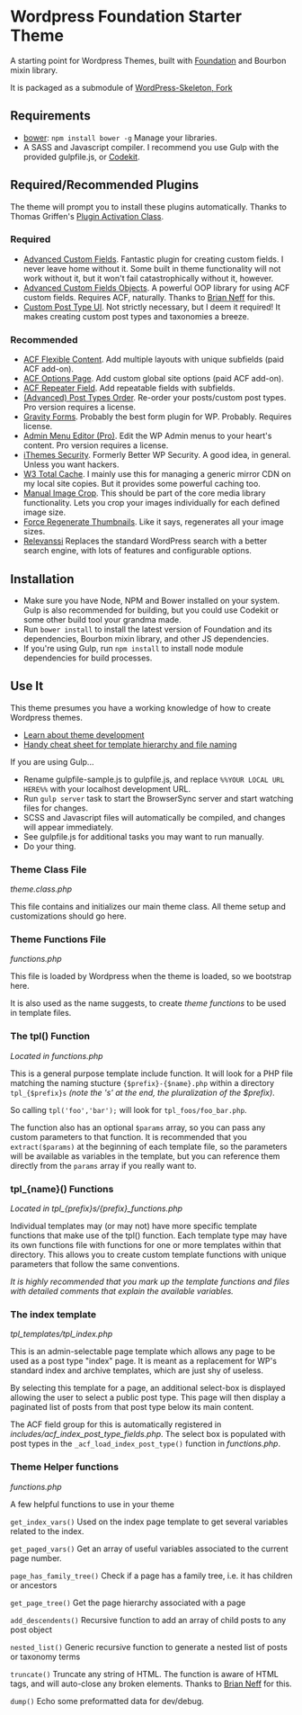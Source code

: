 # Wordpress Foundation Starter Theme

A starting point for Wordpress Themes, built with [Foundation](http://foundation.zurb.com/) and Bourbon mixin library.

It is packaged as a submodule of [WordPress-Skeleton, Fork](https://bitbucket.org/andrewcroce/wordpress-skeleton)

## Requirements

  * [bower](http://bower.io): `npm install bower -g` Manage your libraries.
  * A SASS and Javascript compiler. I recommend you use Gulp with the provided gulpfile.js, or [Codekit](https://incident57.com/codekit/).

## Required/Recommended Plugins

The theme will prompt you to install these plugins automatically. Thanks to Thomas Griffen's [Plugin Activation Class](https://github.com/thomasgriffin/TGM-Plugin-Activation).

### Required
  * [Advanced Custom Fields](http://www.advancedcustomfields.com/). Fantastic plugin for creating custom fields. I never leave home without it. Some built in theme functionality will not work without it, but it won't fail catastrophically without it, however.
  * [Advanced Custom Fields Objects](https://bitbucket.org/bneff84/advanced-custom-fields-objects). A powerful OOP library for using ACF custom fields. Requires ACF, naturally. Thanks to [Brian Neff](https://bitbucket.org/bneff84) for this.
  * [Custom Post Type UI](https://wordpress.org/plugins/custom-post-type-ui/). Not strictly necessary, but I deem it required! It makes creating custom post types and taxonomies a breeze.

### Recommended
  * [ACF Flexible Content](http://www.advancedcustomfields.com/resources/flexible-content/). Add multiple layouts with unique subfields (paid ACF add-on).
  * [ACF Options Page](http://www.advancedcustomfields.com/add-ons/options-page/). Add custom global site options (paid ACF add-on).
  * [ACF Repeater Field](http://www.advancedcustomfields.com/add-ons/repeater-field/). Add repeatable fields with subfields.
  * [(Advanced) Post Types Order](http://www.nsp-code.com/premium-plugins/wordpress-plugins/advanced-post-types-order/). Re-order your posts/custom post types. Pro version requires a license.
  * [Gravity Forms](http://www.gravityforms.com/). Probably the best form plugin for WP. Probably. Requires license.
  * [Admin Menu Editor (Pro)](http://adminmenueditor.com/). Edit the WP Admin menus to your heart's content. Pro version requires a license.
  * [iThemes Security](https://wordpress.org/plugins/better-wp-security/). Formerly Better WP Security. A good idea, in general. Unless you want hackers.
  * [W3 Total Cache](https://wordpress.org/plugins/w3-total-cache/). I mainly use this for managing a generic mirror CDN on my local site copies. But it provides some powerful caching too.
  * [Manual Image Crop](https://wordpress.org/plugins/manual-image-crop/). This should be part of the core media library functionality. Lets you crop your images individually for each defined image size.
  * [Force Regenerate Thumbnails](https://wordpress.org/plugins/force-regenerate-thumbnails/). Like it says, regenerates all your image sizes.
  * [Relevanssi](https://wordpress.org/plugins/relevanssi/) Replaces the standard WordPress search with a better search engine, with lots of features and configurable options.

## Installation

  * Make sure you have Node, NPM and Bower installed on your system. Gulp is also recommended for building, but you could use Codekit or some other build tool your grandma made.
  * Run `bower install` to install the latest version of Foundation and its dependencies, Bourbon mixin library, and other JS dependencies.
  * If you're using Gulp, run `npm install` to install node module dependencies for build processes.


## Use It

This theme presumes you have a working knowledge of how to create Wordpress themes.

  * [Learn about theme development](http://codex.wordpress.org/Theme_Development)
  * [Handy cheat sheet for template hierarchy and file naming](http://codex.wordpress.org/images/1/18/Template_Hierarchy.png)

If you are using Gulp...

  * Rename gulpfile-sample.js to gulpfile.js, and replace `%%YOUR LOCAL URL HERE%%` with your localhost development URL.
  * Run `gulp server` task to start the BrowserSync server and start watching files for changes.
  * SCSS and Javascript files will automatically be compiled, and changes will appear immediately.
  * See gulpfile.js for additional tasks you may want to run manually.
  * Do your thing.

### Theme Class File

*theme.class.php*

This file contains and initializes our main theme class. All theme setup and customizations should go here.

### Theme Functions File

*functions.php*

This file is loaded by Wordpress when the theme is loaded, so we bootstrap here.

It is also used as the name suggests, to create *theme functions* to be used in template files.


### The tpl() Function

*Located in functions.php*

This is a general purpose template include function. It will look for a PHP file matching the naming stucture `{$prefix}-{$name}.php` within a directory `tpl_{$prefix}s` *(note the 's' at the end, the pluralization of the $prefix)*.

So calling `tpl('foo','bar');` will look for `tpl_foos/foo_bar.php`.

The function also has an optional `$params` array, so you can pass any custom parameters to that function. It is recommended that you `extract($params)` at the beginning of each template file, so the parameters will be available as variables in the template, but you can reference them directly from the `params` array if you really want to.

### tpl_{name}() Functions

*Located in tpl_{prefix}s/{prefix}_functions.php*

Individual templates may (or may not) have more specific template functions that make use of the tpl() function. Each template type may have its own functions file with functions for one or more templates within that directory. This allows you to create custom template functions with unique parameters that follow the same conventions.

*It is highly recommended that you mark up the template functions and files with detailed comments that explain the available variables.*

### The index template

*tpl_templates/tpl_index.php*

This is an admin-selectable page template which allows any page to be used as a post type "index" page. It is meant as a replacement for WP's standard index and archive templates, which are just shy of useless.

By selecting this template for a page, an additional select-box is displayed allowing the user to select a public post type. This page will then display a paginated list of posts from that post type below its main content.

The ACF field group for this is automatically registered in *includes/acf_index_post_type_fields.php*. The select box is populated with post types in the `_acf_load_index_post_type()` function in *functions.php*.

### Theme Helper functions

*functions.php*

A few helpful functions to use in your theme

`get_index_vars()` Used on the index page template to get several variables related to the index.

`get_paged_vars()` Get an array of useful variables associated to the current page number.

`page_has_family_tree()` Check if a page has a family tree, i.e. it has children or ancestors

`get_page_tree()` Get the page hierarchy associated with a page

`add_descendents()` Recursive function to add an array of child posts to any post object

`nested_list()` Generic recursive function to generate a nested list of posts or taxonomy terms

`truncate()` Truncate any string of HTML. The function is aware of HTML tags, and will auto-close any broken elements. Thanks to [Brian Neff](https://bitbucket.org/bneff84) for this.

`dump()` Echo some preformatted data for dev/debug.
